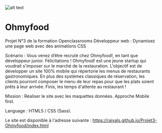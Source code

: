 ![alt text](https://www.google.com/url?sa=i&url=https%3A%2F%2Fdavidguerra.fr%2F&psig=AOvVaw32Ti2zLi1RnG5tcS9TrNIm&ust=1666279725941000&source=images&cd=vfe&ved=0CA0QjRxqFwoTCND5soTO7PoCFQAAAAAdAAAAABAE)


# Ohmyfood 

Projet N°3 de la formation Openclassrooms Développeur web : Dynamisez une page web avec des animations CSS

Scénario : Vous venez d’être recruté chez Ohmyfood!, en tant que développeur junior. Félicitations !
Ohmyfood! est une jeune startup qui voudrait s'imposer sur le marché de la restauration. 
L'objectif est de développer un site 100% mobile qui répertorie les menus de restaurants gastronomiques. 
En plus des systèmes classiques de réservation, les clients pourront composer le menu de leur repas pour que les plats soient prêts à leur arrivée. 
Finis, les temps d'attente au restaurant !

Mission : Réaliser le site avec les maquettes données. Approche Mobile first.

Language : HTML5 / CSS (Sass).


Le site est disponible à l'adresse suivante : https://raivals.github.io/Projet3-Ohmyfood/index.html


